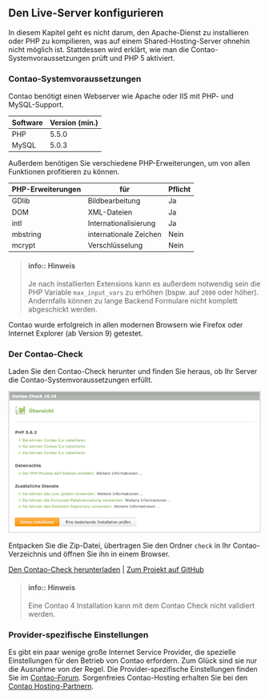 ## Den Live-Server konfigurieren

In diesem Kapitel geht es nicht darum, den Apache-Dienst zu installieren oder
PHP zu kompilieren, was auf einem Shared-Hosting-Server ohnehin nicht möglich
ist. Stattdessen wird erklärt, wie man die Contao-Systemvoraussetzungen prüft
und PHP 5 aktiviert.


### Contao-Systemvoraussetzungen

Contao benötigt einen Webserver wie Apache oder IIS mit PHP- und MySQL-Support.

| Software | Version (min.) |
|----------|----------------|
| PHP      | 5.5.0          |
| MySQL    | 5.0.3          |


Außerdem benötigen Sie verschiedene PHP-Erweiterungen, um von allen Funktionen
profitieren zu können. 

| PHP-Erweiterungen | für                    | Pflicht |
|-------------------|------------------------|---------|
| GDlib             | Bildbearbeitung        | Ja      |
| DOM               | XML-Dateien            | Ja      |
| intl              | Internationalisierung  | Ja      |
| mbstring          | internationale Zeichen | Nein    |
| mcrypt            | Verschlüsselung        | Nein    |

> #### info:: Hinweis
> Je nach installierten Extensions kann es außerdem notwendig sein die PHP 
> Variable `max_input_vars` zu erhöhen (bspw. auf `2000` oder höher). Andernfalls 
> können zu lange Backend Formulare nicht komplett abgeschickt werden.

Contao wurde erfolgreich in allen modernen Browsern wie Firefox oder Internet
Explorer (ab Version 9) getestet.


### Der Contao-Check

Laden Sie den Contao-Check herunter und finden Sie heraus, ob Ihr Server die
Contao-Systemvoraussetzungen erfüllt.

![](images/contao-check.jpg)

Entpacken Sie die Zip-Datei, übertragen Sie den Ordner
`check` in Ihr Contao-Verzeichnis und öffnen Sie ihn in einem Browser.

[Den Contao-Check herunterladen][1] | [Zum Projekt auf GitHub][2]

> #### info:: Hinweis
> Eine Contao 4 Installation kann mit dem Contao Check nicht validiert werden.


### Provider-spezifische Einstellungen

Es gibt ein paar wenige große Internet Service Provider, die spezielle
Einstellungen für den Betrieb von Contao erfordern. Zum Glück sind sie nur die
Ausnahme von der Regel. Die Provider-spezifische Einstellungen finden Sie im
[Contao-Forum][3]. Sorgenfreies Contao-Hosting erhalten Sie bei den
[Contao Hosting-Partnern][4].


[1]: https://github.com/contao/check/zipball/master
[2]: https://github.com/contao/check
[3]: https://community.contao.org/de/forumdisplay.php?67-Erfahrungen-mit-Webhostern
[4]: https://contao.org/de/partners.html?search=services&for=partner_hosting
